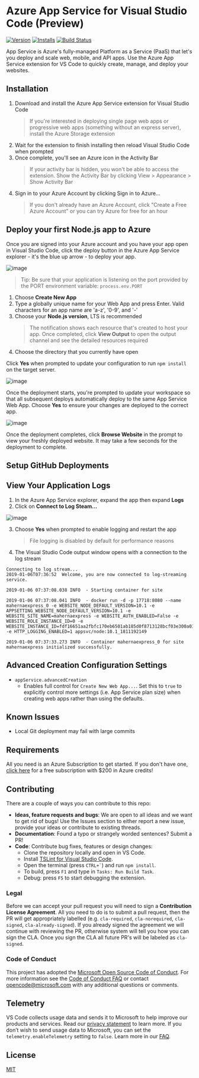# Azure App Service for Visual Studio Code (Preview)

[![Version](https://vsmarketplacebadge.apphb.com/version/ms-azuretools.vscode-azureappservice.svg)](https://marketplace.visualstudio.com/items?itemName=ms-azuretools.vscode-azureappservice) [![Installs](https://vsmarketplacebadge.apphb.com/installs-short/ms-azuretools.vscode-azureappservice.svg)](https://marketplace.visualstudio.com/items?itemName=ms-azuretools.vscode-azureappservice) [![Build Status](https://dev.azure.com/ms-azuretools/AzCode/_apis/build/status/vscode-azureappservice)](https://dev.azure.com/ms-azuretools/AzCode/_build/latest?definitionId=5)

App Service is Azure's fully-managed Platform as a Service (PaaS) that let's you
deploy and scale web, mobile, and API apps. Use the Azure App Service extension
for VS Code to quickly create, manage, and deploy your websites.

## Installation

1. Download and install the Azure App Service extension for Visual Studio Code
    > If you're interested in deploying single page web apps or progressive web apps (something without an express server), install the Azure Storage extension
2. Wait for the extension to finish installing then reload Visual Studio Code when prompted
3. Once complete, you'll see an Azure icon in the Activity Bar
    > If your activity bar is hidden, you won't be able to access the extension. Show the Activity Bar by clicking View > Appearance > Show Activity Bar
4. Sign in to your Azure Account by clicking Sign in to Azure…
    >  If you don't already have an Azure Account, click "Create a Free Azure Account" or you can try Azure for free for an hour

## Deploy your first Node.js app to Azure

Once you are signed into your Azure account and you have your app open in Visual
Studio Code, click the deploy button in the Azure App Service explorer - it's
the blue up arrow - to deploy your app.

![image](https://user-images.githubusercontent.com/1186948/50742590-49250000-11c2-11e9-85ff-c5f4c9352e3c.png)

> Tip: Be sure that your application is listening on the port provided by the PORT environment variable: `process.env.PORT`

1. Choose **Create New App**
2. Type a globally unique name for your Web App and press Enter. Valid characters for an app name are 'a-z', '0-9', and '-'
3. Choose your **Node.js version**, LTS is recommended
    > The notification shows each resource that's created to host your app. Once completed, click **View Output** to open the output channel and see the detailed resources required
4. Choose the directory that you currently have open

Click **Yes** when prompted to update your configuration to run `npm install` on the target server.

![image](https://user-images.githubusercontent.com/1186948/50742595-63f77480-11c2-11e9-9268-b8522ce9a12b.png)

Once the deployment starts, you're prompted to update your workspace so that all subsequent deploys automatically deploy to the same App Service Web App. Choose **Yes** to ensure your changes are deployed to the correct app.

![image](https://user-images.githubusercontent.com/1186948/50742599-75408100-11c2-11e9-98a4-588a62000e7a.png)

Once the deployment completes, click **Browse Website** in the prompt to view your freshly deployed website. It may take a few seconds for the deployment to complete.

## Setup GitHub Deployments

## View Your Application Logs

1. In the Azure App Service explorer, expand the app then expand **Logs**
2. Click on **Connect to Log Steam…**

![image](https://user-images.githubusercontent.com/1186948/50742611-999c5d80-11c2-11e9-83bb-1fed9749d5f8.png)

3. Choose **Yes** when prompted to enable logging and restart the app
    > File logging is disabled by default for performance reasons
4. The Visual Studio Code output window opens with a connection to the log stream

```
Connecting to log stream...
2019-01-06T07:36:52  Welcome, you are now connected to log-streaming service.

2019-01-06 07:37:08.038 INFO  - Starting container for site

2019-01-06 07:37:08.041 INFO  - docker run -d -p 17718:8080 --name mahernaexpress_0 -e WEBSITE_NODE_DEFAULT_VERSION=10.1 -e APPSETTING_WEBSITE_NODE_DEFAULT_VERSION=10.1 -e WEBSITE_SITE_NAME=mahernaexpress -e WEBSITE_AUTH_ENABLED=False -e WEBSITE_ROLE_INSTANCE_ID=0 -e WEBSITE_INSTANCE_ID=fdf16651aa2fbfc170eb6501ab185d0f8713128bcf03e300a01021ca65a756c5 -e HTTP_LOGGING_ENABLED=1 appsvc/node:10.1_1811192149

2019-01-06 07:37:33.273 INFO  - Container mahernaexpress_0 for site mahernaexpress initialized successfully.
```


## Advanced Creation Configuration Settings

* `appService.advancedCreation`
  * Enables full control for `Create New Web App...`.  Set this to `true` to explicitly control more settings (i.e. App Service plan size) when creating web apps rather than using the defaults.

## Known Issues

* Local Git deployment may fail with large commits

## Requirements

All you need is an Azure Subscription to get started. If you don't have one, [click here](https://azure.microsoft.com/en-us/free/) for a free subscription with $200 in Azure credits!

## Contributing

There are a couple of ways you can contribute to this repo:

* **Ideas, feature requests and bugs**: We are open to all ideas and we want to get rid of bugs! Use the Issues section to either report a new issue, provide your ideas or contribute to existing threads.
* **Documentation**: Found a typo or strangely worded sentences? Submit a PR!
* **Code**: Contribute bug fixes, features or design changes:
  * Clone the repository locally and open in VS Code.
  * Install [TSLint for Visual Studio Code](https://marketplace.visualstudio.com/items?itemName=eg2.tslint).
  * Open the terminal (press `` CTRL+` ``) and run `npm install`.
  * To build, press `F1` and type in `Tasks: Run Build Task`.
  * Debug: press `F5` to start debugging the extension.

### Legal

Before we can accept your pull request you will need to sign a **Contribution License Agreement**. All you need to do is to submit a pull request, then the PR will get appropriately labelled (e.g. `cla-required`, `cla-norequired`, `cla-signed`, `cla-already-signed`). If you already signed the agreement we will continue with reviewing the PR, otherwise system will tell you how you can sign the CLA. Once you sign the CLA all future PR's will be labeled as `cla-signed`.

### Code of Conduct

This project has adopted the [Microsoft Open Source Code of Conduct](https://opensource.microsoft.com/codeofconduct/). For more information see the [Code of Conduct FAQ](https://opensource.microsoft.com/codeofconduct/faq/) or contact [opencode@microsoft.com](mailto:opencode@microsoft.com) with any additional questions or comments.

## Telemetry

VS Code collects usage data and sends it to Microsoft to help improve our products and services. Read our [privacy statement](https://go.microsoft.com/fwlink/?LinkID=528096&clcid=0x409) to learn more. If you don’t wish to send usage data to Microsoft, you can set the `telemetry.enableTelemetry` setting to `false`. Learn more in our [FAQ](https://code.visualstudio.com/docs/supporting/faq#_how-to-disable-telemetry-reporting).

## License

[MIT](LICENSE.md)
